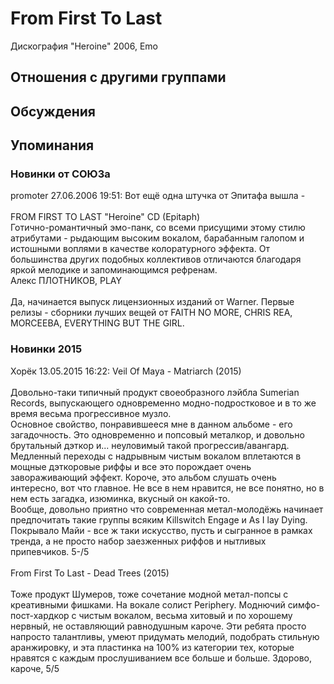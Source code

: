 # From First To Last

Дискография
"Heroine" 2006, Emo

## Отношения с другими группами


## Обсуждения


## Упоминания

### Новинки от СОЮЗа

promoter 27.06.2006 19:51:
Вот ещё одна штучка от Эпитафа вышла - <BR><BR>FROM FIRST TO LAST "Heroine" CD (Epitaph)<BR>Готично-романтичный эмо-панк, со всеми присущими этому стилю атрибутами - рыдающим высоким вокалом, барабанным галопом и истошными воплями в качестве колоратурного эффекта. От большинства других подобных коллективов отличаются благодаря яркой мелодике и запоминающимся рефренам. <BR>Алекс ПЛОТНИКОВ, PLAY <BR><BR>Да, начинается выпуск лицензионных изданий от Warner. Первые релизы - сборники лучших вещей от FAITH NO MORE, CHRIS REA, MORCEEBA, EVERYTHING BUT THE GIRL.

### Новинки 2015

Хорёк 13.05.2015 16:22:
Veil Of Maya - Matriarch (2015)<BR><BR>Довольно-таки типичный продукт своеобразного лэйбла Sumerian Records, выпускающего одновременно модно-подростковое и в то же время весьма прогрессивное музло.<BR>Основное свойство, понравившееся мне в данном альбоме - его загадочность. Это одновременно и попсовый металкор, и довольно брутальный дэткор и... неуловимый такой прогрессив/авангард. Медленный переходы с надрывным чистым вокалом вплетаются в мощные дэткоровые риффы и все это порождает очень завораживающий эффект. Короче, это альбом слушать очень интересно, вот что главное. Не все в нем нравится, не все понятно, но в нем есть загадка, изюминка, вкусный он какой-то. <BR>Вообще, довольно приятно что современная метал-молодёжь начинает предпочитать такие группы всяким Killswitch Engage и As I lay Dying. Покрывало Майи - все ж таки искусство, пусть и сыгранное в рамках тренда, а не просто набор заезженных риффов и нытливых припевчиков. 5-/5<BR><BR>From First To Last - Dead Trees (2015)<BR><BR>Тоже продукт Шумеров, тоже сочетание модной метал-попсы с креативными фишками. На вокале солист Periphery. Моднючий симфо-пост-хардкор с чистым вокалом, весьма хитовый и по хорошему нервный, не оставляющий равнодушным кароче. Эти ребята просто напросто талантливы, умеют придумать мелодий, подобрать стильную аранжировку, и эта пластинка на 100% из категории тех, которые нравятся с каждым прослушиванием все больше и больше. Здорово, кароче, 5/5

